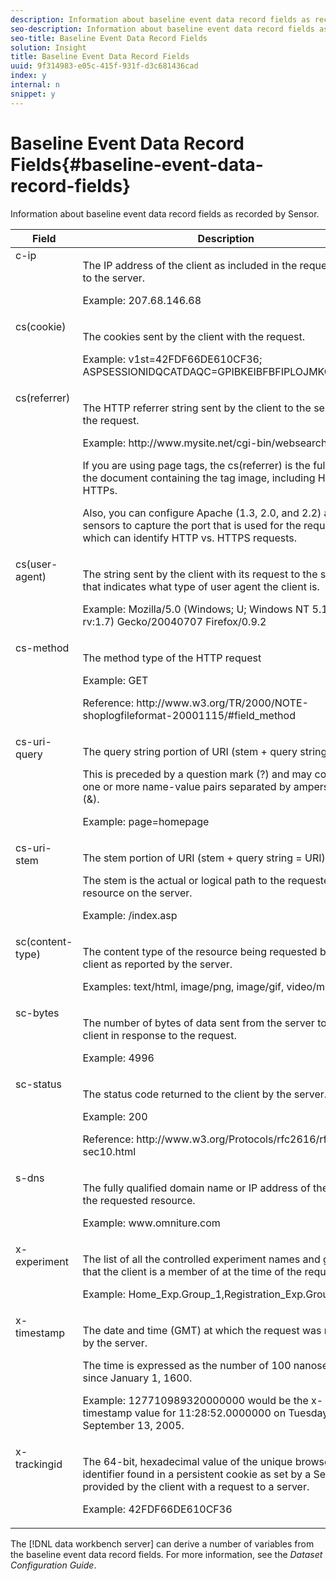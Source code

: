 ```yaml
---
description: Information about baseline event data record fields as recorded by Sensor.
seo-description: Information about baseline event data record fields as recorded by Sensor.
seo-title: Baseline Event Data Record Fields
solution: Insight
title: Baseline Event Data Record Fields
uuid: 9f314983-e05c-415f-931f-d3c681436cad
index: y
internal: n
snippet: y
---
```


# Baseline Event Data Record Fields{#baseline-event-data-record-fields}

Information about baseline event data record fields as recorded by Sensor.

<table id="table_E29606BB010E4DB48C463979B7BEC769"> 
 <thead> 
  <tr valign="top"> 
   <th colname="col1" class="entry"> Field </th> 
   <th colname="col2" class="entry"> Description </th> 
  </tr> 
 </thead>
 <tbody> 
  <tr valign="top"> 
   <td colname="col1"> c-ip </td> 
   <td colname="col2"> <p>The IP address of the client as included in the request made to the server. </p> <p>Example: 207.68.146.68 </p> </td> 
  </tr> 
  <tr valign="top"> 
   <td colname="col1"> cs(cookie) </td> 
   <td colname="col2"> <p>The cookies sent by the client with the request. </p> <p>Example: v1st=42FDF66DE610CF36; ASPSESSIONIDQCATDAQC=GPIBKEIBFBFIPLOJMKCAAEPM; </p> </td> 
  </tr> 
  <tr valign="top"> 
   <td colname="col1"> cs(referrer) </td> 
   <td colname="col2"> <p>The HTTP referrer string sent by the client to the server with the request. </p> <p>Example: http://www.mysite.net/cgi-bin/websearch?qry </p> <p>If you are using page tags, the cs(referrer) is the full URL of the document containing the tag image, including HTTP or HTTPs. </p> <p>Also, you can configure Apache (1.3, 2.0, and 2.2) and IIS sensors to capture the port that is used for the request, which can identify HTTP vs. HTTPS requests. </p> </td> 
  </tr> 
  <tr valign="top"> 
   <td colname="col1"> cs(user-agent) </td> 
   <td colname="col2"> <p>The string sent by the client with its request to the server that indicates what type of user agent the client is. </p> <p>Example: Mozilla/5.0 (Windows; U; Windows NT 5.1; en-US; rv:1.7) Gecko/20040707 Firefox/0.9.2 </p> </td> 
  </tr> 
  <tr valign="top"> 
   <td colname="col1"> cs-method </td> 
   <td colname="col2"> <p>The method type of the HTTP request </p> <p>Example: GET </p> <p>Reference: http://www.w3.org/TR/2000/NOTE-shoplogfileformat-20001115/#field_method </p> </td> 
  </tr> 
  <tr valign="top"> 
   <td colname="col1"> cs-uri-query </td> 
   <td colname="col2"> <p>The query string portion of URI (stem + query string = URI) </p> <p>This is preceded by a question mark (?) and may contain one or more name-value pairs separated by ampersands (&amp;). </p> <p>Example: page=homepage </p> </td> 
  </tr> 
  <tr valign="top"> 
   <td colname="col1"> cs-uri-stem </td> 
   <td colname="col2"> <p>The stem portion of URI (stem + query string = URI) </p> <p>The stem is the actual or logical path to the requested resource on the server. </p> <p>Example: /index.asp </p> </td> 
  </tr> 
  <tr valign="top"> 
   <td colname="col1"> sc(content-type) </td> 
   <td colname="col2"> <p>The content type of the resource being requested by the client as reported by the server. </p> <p>Examples: text/html, image/png, image/gif, video/mpeg </p> </td> 
  </tr> 
  <tr valign="top"> 
   <td colname="col1"> sc-bytes </td> 
   <td colname="col2"> <p>The number of bytes of data sent from the server to the client in response to the request. </p> <p>Example: 4996 </p> </td> 
  </tr> 
  <tr valign="top"> 
   <td colname="col1"> sc-status </td> 
   <td colname="col2"> <p>The status code returned to the client by the server. </p> <p>Example: 200 </p> <p>Reference: http://www.w3.org/Protocols/rfc2616/rfc2616-sec10.html </p> </td> 
  </tr> 
  <tr valign="top"> 
   <td colname="col1"> s-dns </td> 
   <td colname="col2"> <p>The fully qualified domain name or IP address of the host of the requested resource. </p> <p>Example: www.omniture.com </p> </td> 
  </tr> 
  <tr valign="top"> 
   <td colname="col1"> x-experiment </td> 
   <td colname="col2"> <p>The list of all the controlled experiment names and groups that the client is a member of at the time of the request. </p> <p>Example: Home_Exp.Group_1,Registration_Exp.Group_2 </p> </td> 
  </tr> 
  <tr valign="top"> 
   <td colname="col1"> x-timestamp </td> 
   <td colname="col2"> <p>The date and time (GMT) at which the request was received by the server. </p> <p>The time is expressed as the number of 100 nanoseconds since January 1, 1600. </p> <p>Example: 127710989320000000 would be the x-timestamp value for 11:28:52.0000000 on Tuesday, September 13, 2005. </p> </td> 
  </tr> 
  <tr valign="top"> 
   <td colname="col1"> x-trackingid </td> 
   <td colname="col2"> <p>The 64-bit, hexadecimal value of the unique browser identifier found in a persistent cookie as set by a <span class="wintitle"> Sensor </span> and provided by the client with a request to a server. </p> <p>Example: 42FDF66DE610CF36 </p> </td> 
  </tr> 
 </tbody> 
</table>

The [!DNL data workbench server] can derive a number of variables from the baseline event data record fields. For more information, see the *Dataset Configuration Guide*. 
